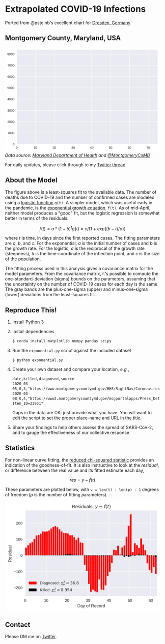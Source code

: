 # Extrapolated COVID-19 Infections

Ported from @psteinb's excellent chart for [Dresden, Germany](https://github.com/psteinb/covid19-curve-your-city) 

## Montgomery County, Maryland, USA

![MoCo](us_md_montgomery.png)
*Data source: [Maryland Department of Health](https://coronavirus.maryland.gov/) and [@MontgomeryCoMD](https://twitter.com/MontgomeryCoMD)*

For daily updates, please click through to my [Twitter thread](https://twitter.com/tkphd/status/1247542720517804032).

## About the Model

The figure above is a least-squares fit to the available data. The number of deaths due to COVID-19
and the number of confirmed cases are modeled using a [logistic function](
https://en.wikipedia.org/wiki/Logistic_function) `g(t)`. A simpler model, which was useful early in
the pandemic, is the [exponential growth equation](https://en.wikipedia.org/wiki/Exponential_growth),
`f(t)`. As of mid-April, neither model produces a "good" fit, but the logistic regression is somewhat
better in terms of the residuals.

```math
f(t) = a * (1 + b)^t
g(t) = c / (1 + exp((b - t) / a))
```

where *t* is time, in days since the first reported cases. The fitting parameters are *a*, *b*, and
*c*. For the exponential, *a* is the initial number of cases and *b* is the growth rate. For the
logistic, *a* is the reciprocal of the growth rate (steepness), *b* is the time-coordinate of the
inflection point, and *c* is the size of the population.

The fitting process used in this analysis gives a covariance matrix for the model parameters. From
the covariance matrix, it's possible to compute the one-standard-deviation (sigma) bounds on the
parameters, assuming that the uncertainty on the number of COVID-19 cases for each day is the same.
The gray bands are the plus-one-sigma (upper) and minus-one-sigma (lower) deviations from the
least-squares fit.

## Reproduce This!

1. Install [Python 3](https://www.anaconda.com/distribution/)
2. Install dependencies

   ```bash
   $ conda install matplotlib numpy pandas scipy
   ```

3. Run the `exponential.py` script against the included dataset

   ``` 
   $ python exponential.py
   ```

4. Create your own dataset and compare your location, *e.g.*,

   ```csv
   date,killed,diagnosed,source
   2020-03-05,0,3,"https://www.montgomerycountymd.gov/HHS/RightNav/Coronavirus.html"
   2020-03-08,0,4,"https://www2.montgomerycountymd.gov/mcgportalapps/Press_Detail.aspx?Item_ID=23951"
   ```

   Gaps in the data are OK: just provide what you have. You will want to edit the script to set the
   proper place-name and URL in the title.

5. Share your findings to help others assess the spread of SARS-CoV-2, and to gauge the
   effectiveness of our collective response.

## Statistics

For non-linear curve fitting, the [reduced chi-squared
statistic](https://en.wikipedia.org/wiki/Reduced_chi-squared_statistic) provides an indication of
the goodness-of-fit. It is also instructive to look at the *residual*, or difference between the
real value and its fitted estimate each day,

``` math
res = y - f(t)
```

These parameters are plotted below, with `ν = len(t) - len(p) - 1` degrees of freedom (*p* is the
number of fitting *p*arameters).

![res](residuals.png)

## Contact

Please DM me on [Twitter](https://twitter.com/tkphd).
